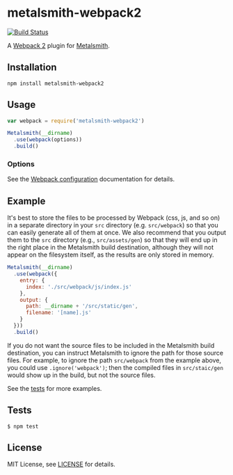 # metalsmith-webpack2

[![Build Status](https://travis-ci.org/braveulysses/metalsmith-webpack2.svg?branch=master)](https://travis-ci.org/braveulysses/metalsmith-webpack2)

A [Webpack 2][webpack] plugin for [Metalsmith][metalsmith].

## Installation

```
npm install metalsmith-webpack2
```

## Usage

```js
var webpack = require('metalsmith-webpack2')

Metalsmith(__dirname)
  .use(webpack(options))
  .build()
```

### Options

See the [Webpack configuration][webpack configuration] documentation for details.

## Example

It's best to store the files to be processed by Webpack (css, js, and so on) in a separate directory in your `src` directory (e.g. `src/webpack`) so that you can easily generate all of them at once. We also recommend that you output them to the `src` directory (e.g., `src/assets/gen`) so that they will end up in the right place in the Metalsmith build destination, although they will not appear on the filesystem itself, as the results are only stored in memory.

```js
Metalsmith(__dirname)
  .use(webpack({
    entry: {
      index: './src/webpack/js/index.js'
    },
    output: {
      path: __dirname + '/src/static/gen',
      filename: '[name].js'
    }
  }))
  .build()
```

If you do not want the source files to be included in the Metalsmith build destination, you can instruct Metalsmith to ignore the path for those source files. For example, to ignore the path `src/webpack` from the example above, you could use `.ignore('webpack')`; then the compiled files in `src/staic/gen` would show up in the build, but not the source files.

See the [tests][tests] for more examples.

## Tests

```
$ npm test
```

## License

MIT License, see [LICENSE](https://github.com/braveulysses/metalsmith-webpack2/blob/master/LICENSE.md) for details.

[metalsmith]: http://www.metalsmith.io/
[tests]: https://github.com/braveulysses/metalsmith-webpack2/blob/master/test/index.js
[webpack]: https://webpack.js.org/
[webpack configuration]: https://webpack.js.org/configuration/
